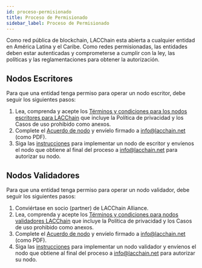 ```yaml
---
id: proceso-permisionado
title: Proceso de Permisionado
sidebar_label: Proceso de Permisionado
---
```


Como red pública de blockchain, LACChain esta abierta a cualquier entidad en América Latina y el Caribe. Como redes permisionadas, las entidades deben estar autenticadas y comprometerse a cumplir con la ley, las políticas y las reglamentaciones para obtener la autorización.

## Nodos Escritores
 
Para que una entidad tenga permiso para operar un nodo escritor, debe seguir los siguientes pasos:

1. Lea, comprenda y acepte los [Términos y condiciones para los nodos escritores para LACChain](https://latamlink.io/docs/writer-nodes-terms-conditions) que incluye la Política de privacidad y los Casos de uso prohibido como anexos.
2. Complete el [Acuerdo de nodo](https://latamlink.io/docs/node-agreement) y envíelo firmado a info@lacchain.net (como PDF).
3. Siga las [instrucciones](instalacion-nodos.md) para implementar un nodo de escritor y envíenos el nodo que obtiene al final del proceso a info@lacchain.net para autorizar su nodo.


## Nodos Validadores

Para que una entidad tenga permiso para operar un nodo validador, debe seguir los siguientes pasos:

1. Conviértase en socio (partner) de LACChain Alliance.
2. Lea, comprenda y acepte los [Términos y condiciones para nodos validadores LACChain](https://latamlink.io/docs/validator-nodes-terms-conditions) que incluye la Política de privacidad y los Casos de uso prohibido como anexos.
3. Complete el [Acuerdo de nodo](https://latamlink.io/docs/node-agreement) y envíelo firmado a info@lacchain.net (como PDF).
4. Siga las [instrucciones](instalacion-nodos.md) para implementar un nodo validador y envíenos el nodo que obtiene al final del proceso a info@lacchain.net para autorizar su nodo.
